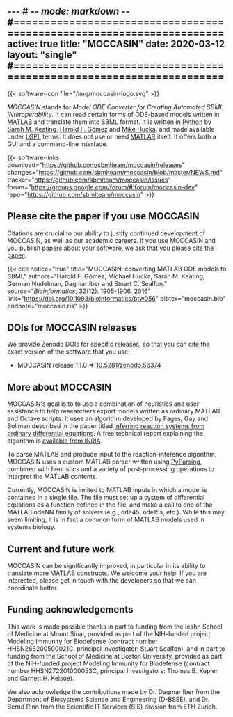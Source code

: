 --- # -*- mode: markdown -*-
#=====================================================================
active: true
title: "MOCCASIN"
date: 2020-03-12
layout: "single"
#=====================================================================
---

{{< software-icon file="/img/moccasin-logo.svg" >}}

_MOCCASIN_ stands for _Model ODE Converter for Creating Automated SBML INteroperability_.  It can read certain forms of <nobr>ODE-based</nobr> models written in [MATLAB](https://www.mathworks.com/products/matlab.html) and translate them into SBML format. It is written in [Python](https://www.python.org) by [Sarah M. Keating](https://github.com/skeating),  [Harold F. Gómez](https://bsse.ethz.ch/cobi/group/people/person-detail.MjExMzQw.TGlzdC8yMjA0LC0xMDM3ODQxNDk3.html) and [Mike Hucka](http://www.cds.caltech.edu/~mhucka/), and made available under [LGPL](https://www.gnu.org/licenses/old-licenses/lgpl-2.1.en.html) terms. It does not use or need [MATLAB](https://www.mathworks.com/products/matlab.html) itself.  It offers both a GUI and a command-line interface.

{{< software-links download="https://github.com/sbmlteam/moccasin/releases" changes="https://github.com/sbmlteam/moccasin/blob/master/NEWS.md" tracker="https://github.com/sbmlteam/moccasin/issues" forum="https://groups.google.com/forum/#!forum/moccasin-dev" repo="https://github.com/sbmlteam/moccasin" >}}


## Please cite the paper if you use MOCCASIN

Citations are crucial to our ability to justify continued development of MOCCASIN, as well as our academic careers. If you use MOCCASIN and you publish papers about your software, we ask that you please cite the [paper](http://bioinformatics.oxfordjournals.org/content/32/12/1905):

{{< cite notice="true" title="MOCCASIN: converting MATLAB ODE models to SBML" authors="Harold F. Gómez, Michael Hucka, Sarah M. Keating, German Nudelman, Dagmar Iber and Stuart C. Sealfon." source="_Bioinformatics_, 32(12): 1905-1906, 2016" link="https://doi.org/10.1093/bioinformatics/btw056" bibtex="moccasin.bib" endnote="moccasin.ris" >}}


## DOIs for MOCCASIN releases

We provide Zenodo DOIs for specific releases, so that you can cite the exact version of the software that you use:

* MOCCASIN release 1.1.0 ⇒ [10.5281/zenodo.56374](https://zenodo.org/record/56374)


## More about MOCCASIN

MOCCASIN's goal is to to use a combination of heuristics and user assistance to help researchers export models written as ordinary MATLAB and Octave scripts. It uses an algorithm developed by Fages, Gay and Soliman described in the paper titled [Inferring reaction systems from ordinary differential equations](http://www.sciencedirect.com/science/article/pii/S0304397514006197). A free technical report explaining the algorithm is [available from INRIA](https://hal.inria.fr/hal-01103692).

To parse MATLAB and produce input to the reaction-inference algorithm, MOCCASIN uses a custom MATLAB parser written using [PyParsing](https://github.com/pyparsing/pyparsing), combined with heuristics and a variety of post-processing operations to interpret the MATLAB contents.

Currently, MOCCASIN is limited to MATLAB inputs in which a model is contained in a single file. The file must set up a system of differential equations as a function defined in the file, and make a call to one of the MATLAB odeNN family of solvers (e.g., ode45, ode15s, etc.). While this may seem limiting, it is in fact a common form of MATLAB models used in systems biology.


## Current and future work

MOCCASIN can be significantly improved, in particular in its ability to translate more MATLAB constructs. We welcome your help! If you are interested, please get in touch with the developers so that we can coordinate better.


## Funding acknowledgements

This work is made possible thanks in part to funding from the Icahn School of Medicine at Mount Sinai, provided as part of the NIH-funded project Modeling Immunity for Biodefense (contract number HHSN266200500021C, principal Investigator: Stuart Sealfon), and in part to funding from the School of Medicine at Boston University, provided as part of the NIH-funded project Modeling Immunity for Biodefense (contract number HHSN272201000053C, principal Investigators: Thomas B. Kepler and Garnett H. Kelsoe).

We also acknowledge the contributions made by Dr. Dagmar Iber from the Department of Biosystems Science and Engineering (D-BSSE), and Dr. Bernd Rinn from the Scientific IT Services (SIS) division from ETH Zurich.
